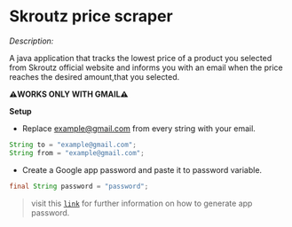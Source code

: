 # Skroutz price scraper

*Description:*

A java application that tracks the lowest price of a product you selected from Skroutz official website and informs you with an email when the price reaches the desired amount,that you selected.

**⚠️WORKS ONLY WITH GMAIL⚠️**



 **Setup**
 
 - Replace example@gmail.com from every string with your email. 
 
 ```java
 String to = "example@gmail.com";
 String from = "example@gmail.com";
 
 ```
- Create a Google app password and paste it to password variable. 

```java
final String password = "password";
```
>visit this <a href="https://devanswers.co/create-application-specific-password-gmail/" target="_blank">`link`</a>
 for further information on how to generate app password.
 
 
 
